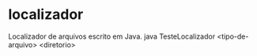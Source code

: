 # localizador
Localizador de arquivos escrito em Java. java TesteLocalizador &lt;tipo-de-arquivo> &lt;diretorio>

